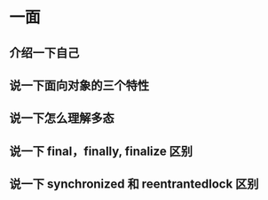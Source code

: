 # 一面

## 介绍一下自己

## 说一下面向对象的三个特性

## 说一下怎么理解多态

## 说一下 final，finally, finalize 区别

## 说一下 synchronized 和 reentrantedlock 区别
